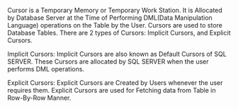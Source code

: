 Cursor is a Temporary Memory or Temporary Work Station. It is Allocated by Database Server at the Time of Performing DML(Data Manipulation Language) operations on the Table by the User. Cursors are used to store Database Tables. 
There are 2 types of Cursors: Implicit Cursors, and Explicit Cursors.

Implicit Cursors: Implicit Cursors are also known as Default Cursors of SQL SERVER. These Cursors are allocated by SQL SERVER when the user performs DML operations.

Explicit Cursors: Explicit Cursors are Created by Users whenever the user requires them. Explicit Cursors are used for Fetching data from Table in Row-By-Row Manner.